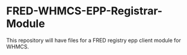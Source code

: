 # FRED-WHMCS-EPP-Registrar-Module
This repository will have files for a FRED registry epp client module for WHMCS.
